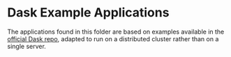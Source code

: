 # Dask Example Applications

The applications found in this folder are based on examples available in the [official Dask repo](https://github.com/dask/dask-examples/tree/master/applications), adapted to run on a distributed cluster rather than on a single server.  
